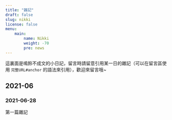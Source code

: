 ```yaml
---
title: "雜記"
draft: false
slug: nikki
license: false
menu:
    main:
        name: Nikki
        weight: -70
        pre: news
---
```


這裏面是鳴鈴不成文的小日記，留言時請留意引用某一日的雜記（可以在留言區使用 `完整URL#anchor` 的語法來引用），歡迎來留言哦~

## 2021-06
### 2021-06-28
第一篇雜記
